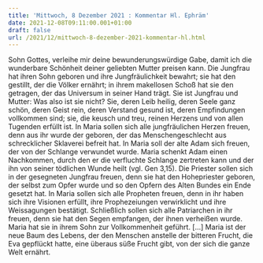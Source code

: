 ```yaml
---
title: 'Mittwoch, 8 Dezember 2021 : Kommentar Hl. Ephräm'
date: 2021-12-08T09:11:00.001+01:00
draft: false
url: /2021/12/mittwoch-8-dezember-2021-kommentar-hl.html
---
```


Sohn Gottes, verleihe mir deine bewunderungswürdige Gabe, damit ich die wunderbare Schönheit deiner geliebten Mutter preisen kann. Die Jungfrau hat ihren Sohn geboren und ihre Jungfräulichkeit bewahrt; sie hat den gestillt, der die Völker ernährt; in ihrem makellosen Schoß hat sie den getragen, der das Universum in seiner Hand trägt. Sie ist Jungfrau und Mutter: Was also ist sie nicht? Sie, deren Leib heilig, deren Seele ganz schön, deren Geist rein, deren Verstand gesund ist, deren Empfindungen vollkommen sind; sie, die keusch und treu, reinen Herzens und von allen Tugenden erfüllt ist. In Maria sollen sich alle jungfräulichen Herzen freuen, denn aus ihr wurde der geboren, der das Menschengeschlecht aus schrecklicher Sklaverei befreit hat. In Maria soll der alte Adam sich freuen, der von der Schlange verwundet wurde. Maria schenkt Adam einen Nachkommen, durch den er die verfluchte Schlange zertreten kann und der ihn von seiner tödlichen Wunde heilt (vgl. Gen 3,15). Die Priester sollen sich in der gesegneten Jungfrau freuen, denn sie hat den Hohepriester geboren, der selbst zum Opfer wurde und so den Opfern des Alten Bundes ein Ende gesetzt hat. In Maria sollen sich alle Propheten freuen, denn in ihr haben sich ihre Visionen erfüllt, ihre Prophezeiungen verwirklicht und ihre Weissagungen bestätigt. Schließlich sollen sich alle Patriarchen in ihr freuen, denn sie hat den Segen empfangen, der ihnen verheißen wurde. Maria hat sie in ihrem Sohn zur Vollkommenheit geführt. \[…\] Maria ist der neue Baum des Lebens, der den Menschen anstelle der bitteren Frucht, die Eva gepflückt hatte, eine überaus süße Frucht gibt, von der sich die ganze Welt ernährt.